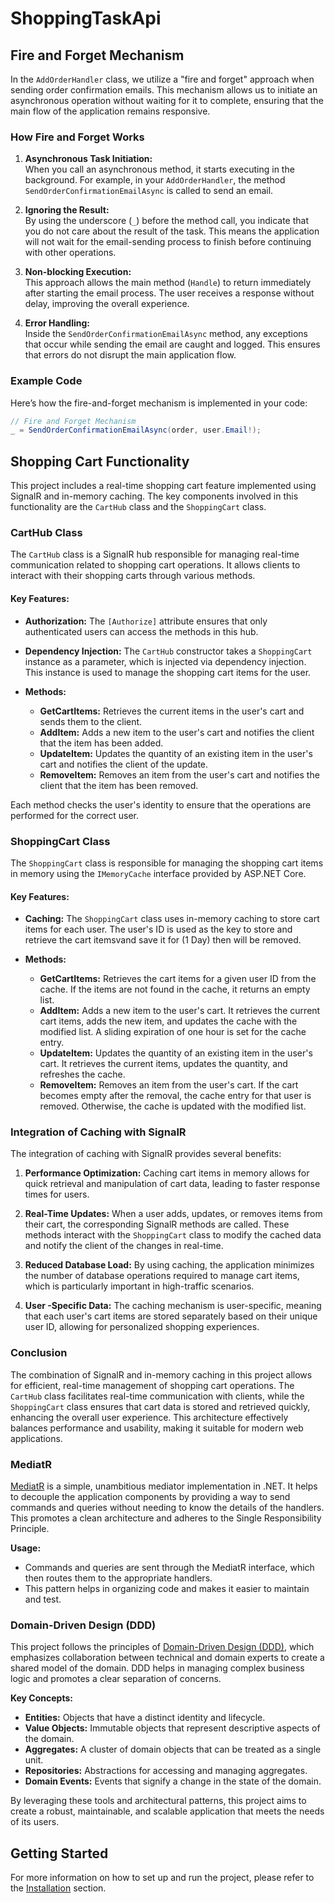 # ShoppingTaskApi


## Fire and Forget Mechanism

In the `AddOrderHandler` class, we utilize a "fire and forget" approach when sending order confirmation emails. This mechanism allows us to initiate an asynchronous operation without waiting for it to complete, ensuring that the main flow of the application remains responsive.

### How Fire and Forget Works

1. **Asynchronous Task Initiation:**  
   When you call an asynchronous method, it starts executing in the background. For example, in your `AddOrderHandler`, the method `SendOrderConfirmationEmailAsync` is called to send an email.

2. **Ignoring the Result:**  
   By using the underscore (`_`) before the method call, you indicate that you do not care about the result of the task. This means the application will not wait for the email-sending process to finish before continuing with other operations.

3. **Non-blocking Execution:**  
   This approach allows the main method (`Handle`) to return immediately after starting the email process. The user receives a response without delay, improving the overall experience.

4. **Error Handling:**  
   Inside the `SendOrderConfirmationEmailAsync` method, any exceptions that occur while sending the email are caught and logged. This ensures that errors do not disrupt the main application flow.

### Example Code

Here’s how the fire-and-forget mechanism is implemented in your code:

```csharp
// Fire and Forget Mechanism
_ = SendOrderConfirmationEmailAsync(order, user.Email!);

```
## Shopping Cart Functionality

This project includes a real-time shopping cart feature implemented using SignalR and in-memory caching. The key components involved in this functionality are the `CartHub` class and the `ShoppingCart` class.

### CartHub Class

The `CartHub` class is a SignalR hub responsible for managing real-time communication related to shopping cart operations. It allows clients to interact with their shopping carts through various methods.

#### Key Features:

- **Authorization:** The `[Authorize]` attribute ensures that only authenticated users can access the methods in this hub.
  
- **Dependency Injection:** The `CartHub` constructor takes a `ShoppingCart` instance as a parameter, which is injected via dependency injection. This instance is used to manage the shopping cart items for the user.

- **Methods:**
  - **GetCartItems:** Retrieves the current items in the user's cart and sends them to the client.
  - **AddItem:** Adds a new item to the user's cart and notifies the client that the item has been added.
  - **UpdateItem:** Updates the quantity of an existing item in the user's cart and notifies the client of the update.
  - **RemoveItem:** Removes an item from the user's cart and notifies the client that the item has been removed.

Each method checks the user's identity to ensure that the operations are performed for the correct user.

### ShoppingCart Class

The `ShoppingCart` class is responsible for managing the shopping cart items in memory using the `IMemoryCache` interface provided by ASP.NET Core.

#### Key Features:

- **Caching:** The `ShoppingCart` class uses in-memory caching to store cart items for each user. The user's ID is used as the key to store and retrieve the cart itemsvand save it for (1 Day) then will be removed.

- **Methods:**
  - **GetCartItems:** Retrieves the cart items for a given user ID from the cache. If the items are not found in the cache, it returns an empty list.
  - **AddItem:** Adds a new item to the user's cart. It retrieves the current cart items, adds the new item, and updates the cache with the modified list. A sliding expiration of one hour is set for the cache entry.
  - **UpdateItem:** Updates the quantity of an existing item in the user's cart. It retrieves the current items, updates the quantity, and refreshes the cache.
  - **RemoveItem:** Removes an item from the user's cart. If the cart becomes empty after the removal, the cache entry for that user is removed. Otherwise, the cache is updated with the modified list.

### Integration of Caching with SignalR

The integration of caching with SignalR provides several benefits:

1. **Performance Optimization:** Caching cart items in memory allows for quick retrieval and manipulation of cart data, leading to faster response times for users.

2. **Real-Time Updates:** When a user adds, updates, or removes items from their cart, the corresponding SignalR methods are called. These methods interact with the `ShoppingCart` class to modify the cached data and notify the client of the changes in real-time.

3. **Reduced Database Load:** By using caching, the application minimizes the number of database operations required to manage cart items, which is particularly important in high-traffic scenarios.

4. **User -Specific Data:** The caching mechanism is user-specific, meaning that each user's cart items are stored separately based on their unique user ID, allowing for personalized shopping experiences.

### Conclusion

The combination of SignalR and in-memory caching in this project allows for efficient, real-time management of shopping cart operations. The `CartHub` class facilitates real-time communication with clients, while the `ShoppingCart` class ensures that cart data is stored and retrieved quickly, enhancing the overall user experience. This architecture effectively balances performance and usability, making it suitable for modern web applications.

### MediatR

[MediatR](https://github.com/jbogard/MediatR) is a simple, unambitious mediator implementation in .NET. It helps to decouple the application components by providing a way to send commands and queries without needing to know the details of the handlers. This promotes a clean architecture and adheres to the Single Responsibility Principle.

**Usage:**
- Commands and queries are sent through the MediatR interface, which then routes them to the appropriate handlers.
- This pattern helps in organizing code and makes it easier to maintain and test.

### Domain-Driven Design (DDD)

This project follows the principles of [Domain-Driven Design (DDD)](https://martinfowler.com/tags/domain%20driven%20design.html), which emphasizes collaboration between technical and domain experts to create a shared model of the domain. DDD helps in managing complex business logic and promotes a clear separation of concerns.

**Key Concepts:**
- **Entities:** Objects that have a distinct identity and lifecycle.
- **Value Objects:** Immutable objects that represent descriptive aspects of the domain.
- **Aggregates:** A cluster of domain objects that can be treated as a single unit.
- **Repositories:** Abstractions for accessing and managing aggregates.
- **Domain Events:** Events that signify a change in the state of the domain.

By leveraging these tools and architectural patterns, this project aims to create a robust, maintainable, and scalable application that meets the needs of its users.

## Getting Started

For more information on how to set up and run the project, please refer to the [Installation](#installation) section.
